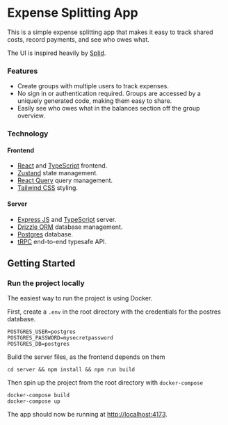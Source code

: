 # Expense Splitting App

This is a simple expense splitting app that makes it easy to track shared costs, record payments, and see who owes what.

The UI is inspired heavily by [Splid](https://splid.app/).

### Features

- Create groups with multiple users to track expenses.
- No sign in or authentication required. Groups are accessed by a uniquely generated code, making them easy to share.
- Easily see who owes what in the balances section off the group overview.

### Technology

#### Frontend

- [React](https://react.dev/) and [TypeScript](https://www.typescriptlang.org/) frontend.
- [Zustand](https://zustand.docs.pmnd.rs/) state management.
- [React Query](https://trpc.io/docs/client/tanstack-react-query/setup) query management.
- [Tailwind CSS](https://tailwindcss.com/) styling.

#### Server

- [Express JS](https://expressjs.com/) and [TypeScript](https://www.typescriptlang.org/) server.
- [Drizzle ORM](https://orm.drizzle.team/docs/overview) database management.
- [Postgres](https://www.postgresql.org/) database.
- [tRPC](https://trpc.io/) end-to-end typesafe API.

## Getting Started

### Run the project locally

The easiest way to run the project is using Docker.

First, create a `.env` in the root directory with the credentials for the postres database.

```
POSTGRES_USER=postgres
POSTGRES_PASSWORD=mysecretpassword
POSTGRES_DB=postgres
```

Build the server files, as the frontend depends on them

```
cd server && npm install && npm run build
```

Then spin up the project from the root directory with `docker-compose`

```
docker-compose build
docker-compose up
```

The app should now be running at [http://localhost:4173](http://localhost:4173).
